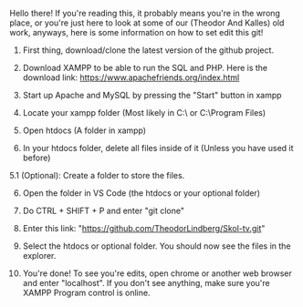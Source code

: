 Hello there! If you're reading this, it probably means you're in the wrong place, or you're just here to look at some of our (Theodor And Kalles) old work, anyways, here is some information on how to set edit this git!

1. First thing, download/clone the latest version of the github project.

2. Download XAMPP to be able to run the SQL and PHP. Here is the download link: https://www.apachefriends.org/index.html

3. Start up Apache and MySQL by pressing the "Start" button in xampp

4. Locate your xampp folder (Most likely in C:\ or C:\Program Files)

5. Open htdocs (A folder in xampp)

5. In your htdocs folder, delete all files inside of it (Unless you have used it before)

5.1 (Optional): Create a folder to store the files.

6. Open the folder in VS Code (the htdocs or your optional folder)

7. Do CTRL + SHIFT + P and enter "git clone"

8. Enter this link: "https://github.com/TheodorLindberg/Skol-tv.git"

9. Select the htdocs or optional folder. You should now see the files in the explorer.

10. You're done! To see you're edits, open chrome or another web browser and enter "localhost". If you don't see anything, make sure you're XAMPP Program control is online. 